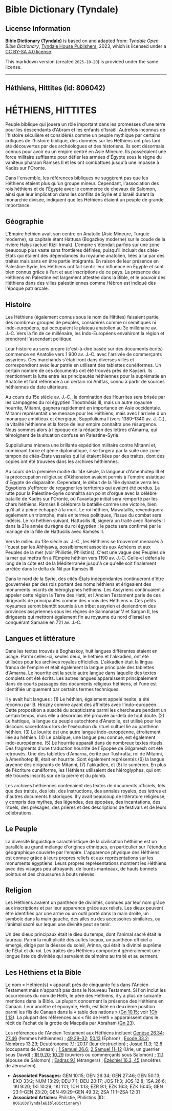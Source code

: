 # Bible Dictionary (Tyndale)

## License Information

**Bible Dictionary (Tyndale)** is based on and adapted from: _Tyndale Open Bible Dictionary_, [Tyndale House Publishers](https://tyndaleopenresources.com/), 2023, which is licensed under a [CC BY-SA 4.0 license](https://creativecommons.org/licenses/by-sa/4.0/legalcode.en).

This markdown version (created `2025-10-20`) is provided under the same license.



--------------------------------

## Héthiens, Hittites (id: 806042)

HÉTHIENS, HITTITES
==================

Peuple biblique qui jouera un rôle important dans les promesses d'une terre pour les descendants d'Abram et les enfants d'Israël. Autrefois inconnus de l'histoire séculière et considérés comme un peuple mythique par certains critiques de l'histoire biblique, des données sur les Héthiens ont plus tard été découvertes par des archéologues et des historiens. Ils sont désormais connus pour avoir eu un empire centré en Asie Mineure. Ils possédaient une force militaire suffisante pour défier les armées d'Égypte sous le règne du vaniteux pharaon Ramsès II et les ont combattues jusqu'à une impasse à Kadès sur l'Oronte.

Dans l'ensemble, les références bibliques ne suggèrent pas que les Héthiens étaient plus qu'un groupe mineur. Cependant, l'association des rois héthiens et de l'Égypte avec le commerce de chevaux de Salomon, ainsi que leur implication dans les conflits de Syrie et d'Israël durant la monarchie divisée, indiquent que les Héthiens étaient un peuple de grande importance.

Géographie
----------

L'Empire héthien avait son centre en Anatolie (Asie Mineure, Turquie moderne), sa capitale étant Hattusa (Bogazkoy moderne) sur le coude de la rivière Halys (actuel Kizil Irmak). L'empire s'étendait parfois sur une zone beaucoup plus vaste sans frontières définies, puisqu'il incluait des cités\-États qui étaient des dépendances du royaume anatolien, liées à lui par des traités mais sans en être partie intégrante. En raison de leur présence en Palestine\-Syrie, les Héthiens ont fait sentir leur influence en Égypte et sont bien connus grâce à l'art et aux inscriptions de ce pays. La présence des Héthiens en Palestine est largement attestée dans la Bible, et le pouvoir des Héthiens dans des villes palestiniennes comme Hébron est indiqué dès l'époque patriarcale.

Histoire
--------

Les Héthiens (également connus sous le nom de Hittites) faisaient partie des nombreux groupes de peuples, considérés comme ni sémitiques ni indo\-européens, qui occupaient le plateau anatolien au 3e millénaire av. J.‑C. Vers la fin de ce millénaire, les Indo\-Européens envahiront la région et prendront l'ascendant politique.

Leur histoire au sens propre (c'est\-à\-dire basée sur des documents écrits) commence en Anatolie vers 1 900 av. J.‑C. avec l'arrivée de commerçants assyriens. Ces marchands s'établiront dans diverses villes et correspondront avec leur patrie en utilisant des tablettes cunéiformes. Un certain nombre de ces documents ont été trouvés près de Kayseri. Ils mentionnent la lutte entre les principautés héthiennes pour la suprématie en Anatolie et font référence à un certain roi Anittas, connu à partir de sources héthiennes de date ultérieure.

Au cours du 15e siècle av. J.‑C., la domination des Hourrites sera brisée par les campagnes du roi égyptien Thoutmôsis III, mais un autre royaume hourrite, Mitanni, gagnera rapidement en importance en Asie occidentale. Mitanni représentait une menace pour les Héthiens, mais avec l'arrivée d'un monarque ambitieux et énergique, Suppiluliuma I (vers 1380–1340 av. J.‑C.), la vitalité héthienne et la force de leur empire connaîtra une résurgence. Nous sommes alors à l'époque de la rédaction des lettres d'Amarna, qui témoignent de la situation confuse en Palestine\-Syrie.

Suppiluliuma mènera une brillante expédition militaire contre Mitanni et, combinant force et génie diplomatique, il se forgera par la suite une zone tampon de cités\-États vassales qui lui étaient liées par des traités, dont des copies ont été trouvées dans les archives héthiennes.

Au cours de la première moitié du 14e siècle, la langueur d'Amenhotep III et la préoccupation religieuse d'Akhenaton avaient permis à l'empire asiatique d'Égypte de disparaître. Cependant, le début de la 19e dynastie verra les Égyptiens s'efforcer de regagner les territoires qui avaient été perdus. La lutte pour la Palestine\-Syrie connaîtra son point d'orgue avec la célèbre bataille de Kadès sur l'Oronte, où l'avantage initial sera remporté par les chars héthiens. Ramsès II célébrera la bataille comme une victoire, bien qu'il ait à peine échappé à la mort. Le roi héthien, Muwatallis, revendiquera également un triomphe, mais en termes politiques, l'issue du combat sera indécis. Le roi héthien suivant, Hattusilis III, signera un traité avec Ramsès II dans la 21e année du règne du roi égyptien ; le pacte sera confirmé par le mariage de la fille de Hattusilis avec Ramsès II.

Vers le milieu du 13e siècle av. J.‑C., les Héthiens se trouveront menacés à l'ouest par les Ahhiyawa, possiblement associés aux Achéens et aux Peuples de la mer (voir Philistie, Philistins). C'est une vague des Peuples de la mer qui mettra fin à l'Empire héthien vers 1190 av. J.‑C. Celle\-ci déferla le long de la côte est de la Méditerranée jusqu'à ce qu'elle soit finalement arrêtée dans le delta du Nil par Ramsès III.

Dans le nord de la Syrie, des cités\-États indépendantes continueront d'être gouvernées par des rois portant des noms héthiens et érigeaient des monuments inscrits de hiéroglyphes héthiens. Les Assyriens continuaient à appeler cette région la Terre des Hatti, et l'Ancien Testament parle de ces dirigeants de principautés comme des « rois des Héthiens ». Ces petits royaumes seront bientôt soumis à un tribut assyrien et deviendront des provinces assyriennes sous les règnes de Salmanasar V et Sargon II, les dirigeants qui mettront également fin au royaume du nord d'Israël en conquérant Samarie en 721 av. J.‑C.

Langues et littérature
----------------------

Dans les textes trouvés à Boghazkoy, huit langues différentes étaient en usage. Parmi celles\-ci, seules deux, le héthien et l'akkadien, ont été utilisées pour les archives royales officielles. L'akkadien était la lingua franca de l'empire et était également la langue principale des tablettes d'Amarna. Le hourrite est la seule autre langue dans laquelle des textes complets ont été écrits. Les autres langues apparaissent principalement dans de courts passages des documents religieux héthiens, et l'une est identifiée uniquement par certains termes techniques.

Il y avait huit langues : (1\) Le héthien, également appelé nesite, a été reconnu par B. Hrozny comme ayant des affinités avec l'indo\-européen. Cette proposition a suscité du scepticisme parmi les chercheurs pendant un certain temps, mais elle a désormais été prouvée au\-delà de tout doute. (2\) Le hattique, la langue du peuple autochtone d'Anatolie, est utilisé pour les discours sacerdotaux lors de l'exécution du rituel cultuel lié au panthéon héthien. (3\) Le louvite est une autre langue indo\-européenne, étroitement liée au héthien. (4\) Le palaïque, une langue peu connue, est également indo\-européenne. (5\) Le hourrite apparaît dans de nombreux textes rituels. Des fragments d'une traduction hourrite de l'Épopée de Gilgamesh ont été retrouvés. Une des tablettes d'Amarna, écrite par Tushratta, roi de Mitanni, à Amenhotep III, était en hourrite. Sont également représentés (6\) la langue aryenne des dirigeants de Mitanni, (7\) l'akkadien, et (8\) le sumérien. En plus de l'écriture cunéiforme, les Héthiens utilisaient des hiéroglyphes, qui ont été trouvés inscrits sur de la pierre et du plomb.

Les archives héthiennes contenaient des textes de documents officiels, tels que des traités, des lois, des instructions, des annales royales, des lettres et d'autres documents historiques. Il y avait beaucoup de littérature religieuse, y compris des mythes, des légendes, des épopées, des incantations, des rituels, des présages, des prières et des descriptions de festivals et de leurs célébrations.

Le Peuple
---------

La diversité linguistique caractéristique de la civilisation héthinne est un parallèle au grand mélange d'origines ethniques, en particulier sur l'étendue géographique couverte par l'empire. L'apparence physique des Héthiens est connue grâce à leurs propres reliefs et aux représentations sur les monuments égyptiens. Leurs propres représentations montrent les Héthiens avec des visages peu attrayants, de lourds manteaux, de hauts bonnets pointus et des chaussures à bouts relevés.

Religion
--------

Les Héthiens avaient un panthéon de divinités, connues par leur nom grâce aux inscriptions et par leur apparence grâce aux reliefs. Les dieux peuvent être identifiés par une arme ou un outil porté dans la main droite, un symbole dans la main gauche, des ailes ou des accessoires similaires, ou l'animal sacré sur lequel une divinité peut se tenir.

Un des dieux principaux était le dieu du temps, dont l'animal sacré était le taureau. Parmi la multiplicité des cultes locaux, un panthéon officiel a émergé, dirigé par la déesse du soleil, Arinna, qui était la divinité suprême de l'État et du roi. Les traités des Héthiens comportent généralement une longue liste de divinités qui servaient de témoins au traité et au serment.

Les Héthiens et la Bible
------------------------

Le nom « Héthien(s) » apparaît près de cinquante fois dans l'Ancien Testament mais n'apparaît pas dans le Nouveau Testament. Si l'on inclut les occurrences du nom de Heth, le père des Héthiens, il y a plus de soixante mentions dans la Bible. La plupart concernent la présence des Héthiens en Canaan. Leur ancêtre et éponyme, Heth, est listé en deuxième position parmi les fils de Canaan dans la « table des nations » ([Gn 10\.15](https://ref.ly/Gen10:15); voir [1Ch 1\.13](https://ref.ly/1Chr1:13)). La plupart des références aux « fils de Heth » apparaissent dans le récit de l'achat de la grotte de Macpéla par Abraham ([Gn 23](https://ref.ly/Gen23:1-Gen23:20)).

Les références de l'Ancien Testament aux Héthiens incluent [Genèse 26\.34](https://ref.ly/Gen26:34); [27\.46](https://ref.ly/Gen27:46) (femmes héthiennes) ; [49\.29–32](https://ref.ly/Gen49:29-Gen49:32); [50\.13](https://ref.ly/Gen50:13) (Éphron) ; [Exode 33\.2](https://ref.ly/Exod33:2); [Nombres 13\.29](https://ref.ly/Num13:29); [Deutéronome 7\.1](https://ref.ly/Deut7:1); [20\.17](https://ref.ly/Deut20:17) (leur destruction) ; [Josué 11\.3](https://ref.ly/Josh11:3); [12\.8](https://ref.ly/Josh12:8) (occupants de Canaan) ; [1 Samuel 26\.6](https://ref.ly/1Sam26:6); [2 Samuel 11–12](https://ref.ly/2Sam11:1-2Sam12:31) (Urie, un guerrier sous David) ; [1R 9\.20](https://ref.ly/1Kgs9:20); [10\.29](https://ref.ly/1Kgs10:29) (ouvriers ou commerçants sous Salomon) ; [11\.1](https://ref.ly/1Kgs11:1) (épouse de Salomon) ; [Esdras 9\.1](https://ref.ly/Ezra9:1) (étrangers) ; [Ézéchiel 16\.3, 45](https://ref.ly/Ezek16:3,Ezek16:45) (ancêtres de Jérusalem).

* **Associated Passages:** GEN 10:15; GEN 26:34; GEN 27:46; GEN 50:13; EXO 33:2; NUM 13:29; DEU 7:1; DEU 20:17; JOS 11:3; JOS 12:8; 1SA 26:6; 1KI 9:20; 1KI 10:29; 1KI 11:1; 1CH 1:13; EZR 9:1; EZK 16:3; EZK 16:45; GEN 23:1–GEN 23:20; GEN 49:29–GEN 49:32; 2SA 11:1–2SA 12:31
* **Associated Articles:** Philistie, Philistins (ID: `806103@TyndaleBibleDictionary`)

